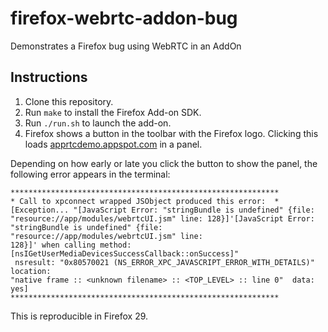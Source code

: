 firefox-webrtc-addon-bug
========================

Demonstrates a Firefox bug using WebRTC in an AddOn

Instructions
------------

1. Clone this repository.
2. Run `make` to install the Firefox Add-on SDK.
3. Run `./run.sh` to launch the add-on.
4. Firefox shows a button in the toolbar with the Firefox logo. Clicking this loads [apprtcdemo.appspot.com](http://apprtcdemo.appspot.com) in a panel.

Depending on how early or late you click the button to show the panel, the following error appears in the terminal:

```
************************************************************
* Call to xpconnect wrapped JSObject produced this error:  *
[Exception... "[JavaScript Error: "stringBundle is undefined" {file:
"resource://app/modules/webrtcUI.jsm" line: 128}]'[JavaScript Error:
"stringBundle is undefined" {file: "resource://app/modules/webrtcUI.jsm" line:
128}]' when calling method: [nsIGetUserMediaDevicesSuccessCallback::onSuccess]"
 nsresult: "0x80570021 (NS_ERROR_XPC_JAVASCRIPT_ERROR_WITH_DETAILS)"  location:
"native frame :: <unknown filename> :: <TOP_LEVEL> :: line 0"  data: yes]
************************************************************
```

This is reproducible in Firefox 29.
